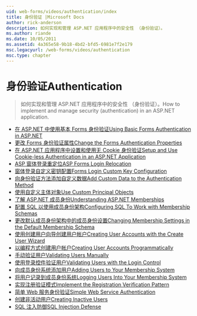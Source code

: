 ```yaml
---
uid: web-forms/videos/authentication/index
title: 身份验证 |Microsoft Docs
author: rick-anderson
description: 如何实现和管理 ASP.NET 应用程序中的安全性 （身份验证）。
ms.author: riande
ms.date: 10/05/2011
ms.assetid: 4a365e58-9b18-4bd2-bfd5-6981e7f2e179
msc.legacyurl: /web-forms/videos/authentication
msc.type: chapter
---
```

<a name="authentication"></a><span data-ttu-id="472e7-103">身份验证</span><span class="sxs-lookup"><span data-stu-id="472e7-103">Authentication</span></span>
====================
> <span data-ttu-id="472e7-104">如何实现和管理 ASP.NET 应用程序中的安全性 （身份验证）。</span><span class="sxs-lookup"><span data-stu-id="472e7-104">How to implement and manage security (authentication) in an ASP.NET application.</span></span>


- [<span data-ttu-id="472e7-105">在 ASP.NET 中使用基本 Forms 身份验证</span><span class="sxs-lookup"><span data-stu-id="472e7-105">Using Basic Forms Authentication in ASP.NET</span></span>](using-basic-forms-authentication-in-aspnet.md)
- [<span data-ttu-id="472e7-106">更改 Forms 身份验证属性</span><span class="sxs-lookup"><span data-stu-id="472e7-106">Change the Forms Authentication Properties</span></span>](how-to-change-the-forms-authentication-properties.md)
- [<span data-ttu-id="472e7-107">在 ASP.NET 应用程序中设置和使用无 Cookie 身份验证</span><span class="sxs-lookup"><span data-stu-id="472e7-107">Setup and Use Cookie-less Authentication in an ASP.NET Application</span></span>](how-to-setup-and-use-cookie-less-authentication-in-an-aspnet-application.md)
- [<span data-ttu-id="472e7-108">ASP 窗体登录重定位</span><span class="sxs-lookup"><span data-stu-id="472e7-108">ASP Forms Login Relocation</span></span>](asp-forms-login-relocation.md)
- [<span data-ttu-id="472e7-109">窗体登录自定义密钥配置</span><span class="sxs-lookup"><span data-stu-id="472e7-109">Forms Login Custom Key Configuration</span></span>](forms-login-custom-key-configuration.md)
- [<span data-ttu-id="472e7-110">向身份验证方法添加自定义数据</span><span class="sxs-lookup"><span data-stu-id="472e7-110">Add Custom Data to the Authentication Method</span></span>](add-custom-data-to-the-authentication-method.md)
- [<span data-ttu-id="472e7-111">使用自定义主体对象</span><span class="sxs-lookup"><span data-stu-id="472e7-111">Use Custom Principal Objects</span></span>](use-custom-principal-objects.md)
- [<span data-ttu-id="472e7-112">了解 ASP.NET 成员身份</span><span class="sxs-lookup"><span data-stu-id="472e7-112">Understanding ASP.NET Memberships</span></span>](understanding-aspnet-memberships.md)
- [<span data-ttu-id="472e7-113">配置 SQL 以使用成员身份架构</span><span class="sxs-lookup"><span data-stu-id="472e7-113">Configuring SQL To Work with Membership Schemas</span></span>](configuring-sql-to-work-with-membership-schemas.md)
- [<span data-ttu-id="472e7-114">更改默认成员身份架构中的成员身份设置</span><span class="sxs-lookup"><span data-stu-id="472e7-114">Changing Membership Settings in the Default Membership Schema</span></span>](changing-membership-settings-in-the-default-membership-schema.md)
- [<span data-ttu-id="472e7-115">使用创建用户向导创建用户帐户</span><span class="sxs-lookup"><span data-stu-id="472e7-115">Creating User Accounts with the Create User Wizard</span></span>](creating-user-accounts-with-the-create-user-wizard.md)
- [<span data-ttu-id="472e7-116">以编程方式创建用户帐户</span><span class="sxs-lookup"><span data-stu-id="472e7-116">Creating User Accounts Programmatically</span></span>](creating-user-accounts-programmatically.md)
- [<span data-ttu-id="472e7-117">手动验证用户</span><span class="sxs-lookup"><span data-stu-id="472e7-117">Validating Users Manually</span></span>](validating-users-manually.md)
- [<span data-ttu-id="472e7-118">使用登录控件验证用户</span><span class="sxs-lookup"><span data-stu-id="472e7-118">Validating Users with the Login Control</span></span>](validating-users-with-the-login-control.md)
- [<span data-ttu-id="472e7-119">向成员身份系统添加用户</span><span class="sxs-lookup"><span data-stu-id="472e7-119">Adding Users to Your Membership System</span></span>](adding-users-to-your-membership-system.md)
- [<span data-ttu-id="472e7-120">将用户记录到成员身份系统</span><span class="sxs-lookup"><span data-stu-id="472e7-120">Logging Users Into Your Membership System</span></span>](logging-users-into-your-membership-system.md)
- [<span data-ttu-id="472e7-121">实现注册验证模式</span><span class="sxs-lookup"><span data-stu-id="472e7-121">Implement the Registration Verification Pattern</span></span>](implement-the-registration-verification-pattern.md)
- [<span data-ttu-id="472e7-122">简单 Web 服务身份验证</span><span class="sxs-lookup"><span data-stu-id="472e7-122">Simple Web Service Authentication</span></span>](simple-web-service-authentication.md)
- [<span data-ttu-id="472e7-123">创建非活动用户</span><span class="sxs-lookup"><span data-stu-id="472e7-123">Creating Inactive Users</span></span>](creating-inactive-users.md)
- [<span data-ttu-id="472e7-124">SQL 注入防御</span><span class="sxs-lookup"><span data-stu-id="472e7-124">SQL Injection Defense</span></span>](sql-injection-defense.md)
